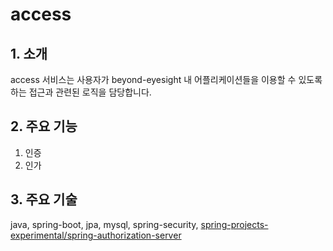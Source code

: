 # access

## 1. 소개

access 서비스는 사용자가 beyond-eyesight 내 어플리케이션들을 이용할 수 있도록 하는 접근과 관련된 로직을 담당합니다.

## 2. 주요 기능

1. 인증
2. 인가

## 3. 주요 기술

java, spring-boot, jpa, mysql, spring-security, [spring-projects-experimental/spring-authorization-server](https://github.com/spring-projects-experimental/spring-authorization-server)